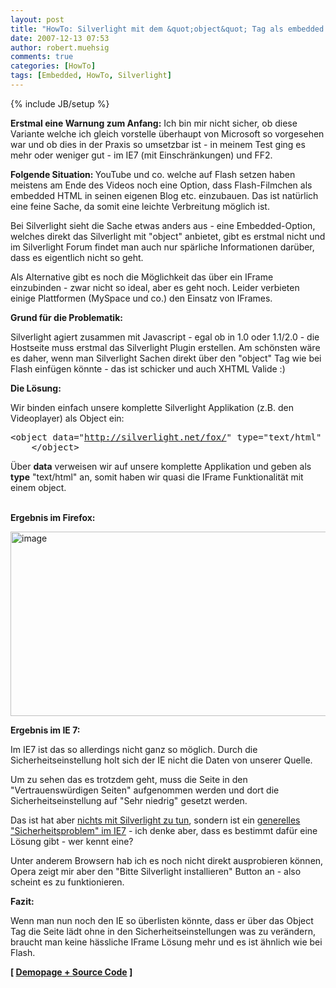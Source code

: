 ```yaml
---
layout: post
title: "HowTo: Silverlight mit dem &quot;object&quot; Tag als embedded HTML anbieten"
date: 2007-12-13 07:53
author: robert.muehsig
comments: true
categories: [HowTo]
tags: [Embedded, HowTo, Silverlight]
---
```

{% include JB/setup %}
<p><strong>Erstmal eine Warnung zum Anfang:</strong> Ich bin mir nicht sicher, ob diese Variante welche ich gleich vorstelle überhaupt von Microsoft so vorgesehen war und ob dies in der Praxis so umsetzbar ist - in meinem Test ging es mehr oder weniger gut - im IE7 (mit&nbsp;Einschränkungen)&nbsp;und FF2. <p><strong>Folgende Situation: </strong>YouTube und co. welche auf Flash setzen haben meistens am Ende des Videos noch eine Option, dass Flash-Filmchen als embedded HTML in seinen eigenen Blog etc. einzubauen. Das ist natürlich eine feine Sache, da somit eine leichte Verbreitung möglich ist. <p>Bei Silverlight sieht die Sache etwas anders aus - eine Embedded-Option, welches direkt das Silverlight mit "object" anbietet, gibt es erstmal nicht und im Silverlight Forum findet man auch nur spärliche Informationen darüber, dass es eigentlich nicht so geht. <p>Als Alternative gibt es noch die Möglichkeit das über ein IFrame einzubinden - zwar nicht so ideal, aber es geht noch. Leider verbieten einige Plattformen (MySpace und co.) den Einsatz von IFrames. <p><strong>Grund für die Problematik:</strong> <p>Silverlight agiert zusammen mit Javascript - egal ob in 1.0 oder 1.1/2.0 - die Hostseite muss erstmal das Silverlight Plugin erstellen. Am schönsten wäre es daher, wenn man Silverlight Sachen direkt über den "object" Tag wie bei Flash einfügen könnte - das ist schicker und auch XHTML Valide :) <p><strong>Die Lösung:</strong> <p>Wir binden einfach unsere komplette Silverlight Applikation (z.B. den Videoplayer) als Object ein:
<div class="CodeFormatContainer">
<pre class="csharpcode">&lt;object data="<a href="http://silverlight.net/fox/">http://silverlight.net/fox/</a>" type="text/html" id="SilverlightControl" height="200px" width="250px"&gt; 
&nbsp;&nbsp;&nbsp;&nbsp;&lt;/object&gt;</pre>
</div>
<p>Über <strong>data</strong> verweisen wir auf unsere komplette Applikation und geben als <strong>type</strong> "text/html" an, somit haben wir quasi die IFrame Funktionalität mit einem object.
<br/><br/>
<p><strong>Ergebnis im Firefox:</strong>
<p><img height="295" alt="image" src="{{BASE_PATH}}/assets/wp-images/clip-image001.gif" width="611" border="0">
<p><strong>Ergebnis im IE 7:</strong>
<p>Im IE7 ist das so allerdings nicht ganz so möglich. Durch die Sicherheitseinstellung holt sich der IE nicht die Daten von unserer Quelle.
<p>Um zu sehen das es trotzdem geht, muss die Seite in den "Vertrauenswürdigen Seiten" aufgenommen werden und dort die Sicherheitseinstellung auf "Sehr niedrig" gesetzt werden.
<p>Das ist hat aber <u>nichts mit Silverlight zu tun</u>, sondern ist ein <u>generelles "Sicherheitsproblem" im IE7</u> - ich denke aber, dass es bestimmt dafür eine Lösung gibt - wer kennt eine?
<p>Unter anderem Browsern hab ich es noch nicht direkt ausprobieren können, Opera zeigt mir aber den "Bitte Silverlight installieren" Button an - also scheint es zu funktionieren.
<p><strong>Fazit:</strong>
<p>Wenn man nun noch den IE so überlisten könnte, dass er über das Object Tag die Seite lädt ohne in den Sicherheitseinstellungen was zu verändern, braucht man keine hässliche IFrame Lösung mehr und es ist ähnlich wie bei Flash.
<p><strong>[ <a href="http://code-developer.de/democode/embeddedsilverlight/">Demopage + Source Code</a> ]</strong></p>
